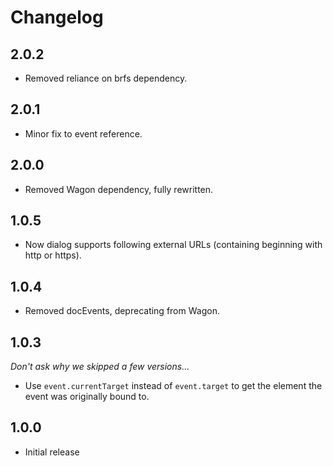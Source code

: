 # Changelog

## 2.0.2

- Removed reliance on brfs dependency.

## 2.0.1

- Minor fix to event reference.

## 2.0.0

- Removed Wagon dependency, fully rewritten.

## 1.0.5

- Now dialog supports following external URLs (containing beginning with http or https).

## 1.0.4

- Removed docEvents, deprecating from Wagon.

## 1.0.3

*Don't ask why we skipped a few versions...*

- Use `event.currentTarget` instead of `event.target` to get the element the event was originally bound to.

## 1.0.0

- Initial release
